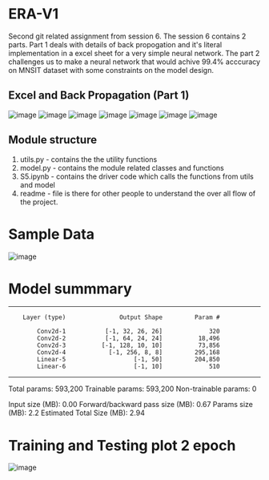 # ERA-V1
Second git related assignment from session 6. The session 6 contains 2 parts. Part 1 deals with details of back propogation and it's literal implementation in a excel sheet for a very simple neural network. The part 2 challenges us to make a neural network that would achive 99.4% acccuracy on MNSIT dataset with some constraints on the model design.

## Excel and Back Propagation (Part 1)
![image](https://github.com/SudoWodo/ERA-V1/assets/82159869/f5270b8b-f96a-4236-af30-0937d935c00f)
![image](https://github.com/SudoWodo/ERA-V1/assets/82159869/91cffd02-9a84-4843-8ceb-62e941a7738e)
![image](https://github.com/SudoWodo/ERA-V1/assets/82159869/59d54f80-2bde-477c-925d-3a69d0b51f0b)
![image](https://github.com/SudoWodo/ERA-V1/assets/82159869/3372a4d2-5842-4f2f-a887-689fcfc66738)
![image](https://github.com/SudoWodo/ERA-V1/assets/82159869/19c8bd02-012d-42f2-a856-58a9bbf16cdc)
![image](https://github.com/SudoWodo/ERA-V1/assets/82159869/8f49f40c-d80e-4089-b446-d36de9ea245b)
![image](https://github.com/SudoWodo/ERA-V1/assets/82159869/6db9c538-11dc-404a-a37a-a523915d2f68)



## Module structure
1. utils.py - contains the the utility functions
2. model.py - contains the module related classes and functions
3. S5.ipynb - contains the driver code which calls the functions from utils and model
4. readme - file is there for other people to understand the over all flow of the project.

# Sample Data
![image](https://github.com/SudoWodo/ERA-V1/assets/82159869/7ed9da4e-eee0-4655-ad72-cde2219c72ac)

# Model summmary

----------------------------------------------------------------
        Layer (type)               Output Shape         Param #

            Conv2d-1           [-1, 32, 26, 26]             320
            Conv2d-2           [-1, 64, 24, 24]          18,496
            Conv2d-3          [-1, 128, 10, 10]          73,856
            Conv2d-4            [-1, 256, 8, 8]         295,168
            Linear-5                   [-1, 50]         204,850
            Linear-6                   [-1, 10]             510
----------------------------------------------------------------
Total params: 593,200
Trainable params: 593,200
Non-trainable params: 0

Input size (MB): 0.00
Forward/backward pass size (MB): 0.67
Params size (MB): 2.2
Estimated Total Size (MB): 2.94

# Training and Testing plot 2 epoch
![image](https://github.com/SudoWodo/ERA-V1/assets/82159869/a5197b7d-e5a0-4d3f-af43-1bc97f7b2ec1)
